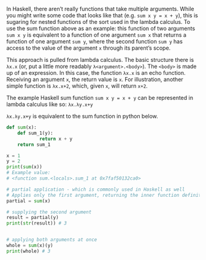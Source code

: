 In Haskell, there aren’t really functions that take multiple arguments. While you might write some code that looks like that (e.g. `sum x y = x + y`),  this is sugaring for nested functions of the sort used in the lambda calculus. To use the sum function above as an example: this function of two arguments `sum x y` is equivalent to a function of one argument `sum x` that returns a function of one argument `sum y`, where the second function `sum y` has access to the value of the argument `x` through its parent’s scope. 

This approach is pulled from lambda calculus. The basic structure there is `λx.x` (or, put a little more readably `λ<argument>.<body>`). The `<body>` is made up of an expression. In this case, the function `λx.x` is an echo function. Receiving an argument `x`, the return value is `x`. For illustration, another simple function is `λx.x+2`, which, given `x`, will return `x+2`. 

The example Haskell sum function `sum x y = x + y` can be represented in lambda calculus like so: `λx.λy.x+y`

`λx.λy.x+y` is equivalent to the sum function in python below.

```PYTHON
def sum(x):
    def sum_1(y):
            return x + y
    return sum_1

x = 1
y = 2
print(sum(x))
# Example value: 
# <function sum.<locals>.sum_1 at 0x7faf50132ca0>

# partial application - which is commonly used in Haskell as well
# Applies only the first argument, returning the inner function definition
partial = sum(x)

# supplying the second argument
result = partial(y)
print(str(result)) # 3


# applying both arguments at once
whole = sum(x)(y)
print(whole) # 3
```